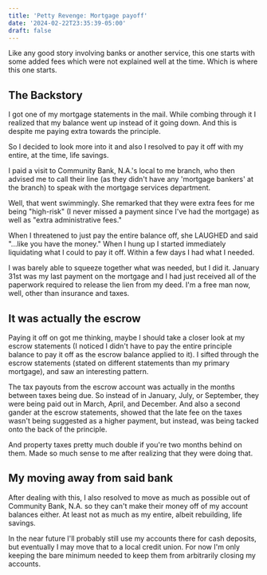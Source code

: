 ```yaml
---
title: 'Petty Revenge: Mortgage payoff'
date: '2024-02-22T23:35:39-05:00'
draft: false
---
```


Like any good story involving banks or another service, this one starts with some added fees which were not explained well at the time. Which is where this one starts.

<!--more-->

## The Backstory

I got one of my mortgage statements in the mail. While combing through it I realized that my balance went up instead of it going down. And this is despite me paying extra towards the principle.

So I decided to look more into it and also I resolved to pay it off with my entire, at the time, life savings.

I paid a visit to Community Bank, N.A.'s local to me branch, who then advised me to call their line (as they didn't have any 'mortgage bankers' at the branch) to speak with the mortgage services department.

Well, that went swimmingly. She remarked that they were extra fees for me being "high-risk" (I never missed a payment since I've had the mortgage) as well as "extra administrative fees."

When I threatened to just pay the entire balance off, she LAUGHED and said "...like you have the money." When I hung up I started immediately liquidating what I could to pay it off. Within a few days I had what I needed.

I was barely able to squeeze together what was needed, but I did it. January 31st was my last payment on the mortgage and I had just received all of the paperwork required to release the lien from my deed. I'm a free man now, well, other than insurance and taxes.

## It was actually the escrow

Paying it off on got me thinking, maybe I should take a closer look at my escrow statements (I noticed I didn't have to pay the entire principle balance to pay it off as the escrow balance applied to it). I sifted through the escrow statements (stated on different statements than my primary mortgage), and saw an interesting pattern.

The tax payouts from the escrow account was actually in the months between taxes being due. So instead of in January, July, or September, they were being paid out in March, April, and December. And also a second gander at the escrow statements, showed that the late fee on the taxes wasn't being suggested as a higher payment, but instead, was being tacked onto the back of the principle.

And property taxes pretty much double if you're two months behind on them. Made so much sense to me after realizing that they were doing that.

## My moving away from said bank

After dealing with this, I also resolved to move as much as possible out of Community Bank, N.A. so they can't make their money off of my account balances either. At least not as much as my entire, albeit rebuilding, life savings.

In the near future I'll probably still use my accounts there for cash deposits, but eventually I may move that to a local credit union. For now I'm only keeping the bare minimum needed to keep them from arbitrarily closing my accounts.
